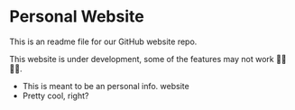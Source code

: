 # Personal Website

This is an readme file for our GitHub website repo.

This website is under development, some of the features may not work 🙇‍♂️🙇‍♂️.

* This is meant to be an personal info. website
* Pretty cool, right?
